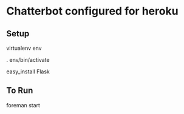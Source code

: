 # Chatterbot configured for heroku

## Setup
   virtualenv env

   . env/bin/activate

   easy_install Flask
   
## To Run   
   foreman start
